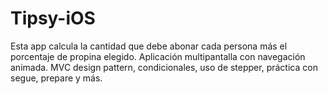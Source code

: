 # Tipsy-iOS

Esta app calcula la cantidad que debe abonar cada persona más el porcentaje de propina elegido. Aplicación multipantalla con navegación animada. MVC design pattern, condicionales, uso de stepper, práctica con segue, prepare y más.
